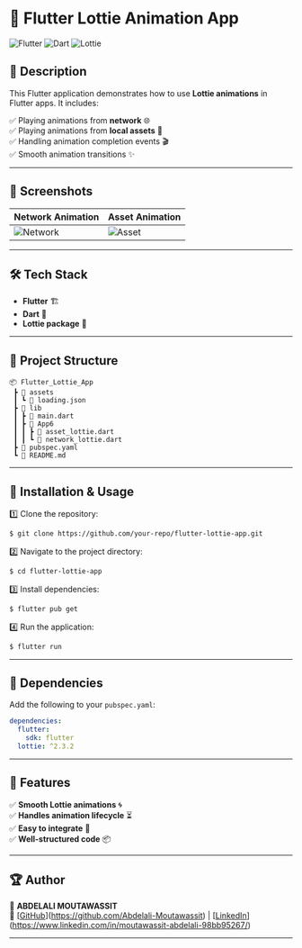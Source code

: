 # 🚀 Flutter Lottie Animation App

![Flutter](https://img.shields.io/badge/Flutter-Framework-blue?style=for-the-badge&logo=flutter)
![Dart](https://img.shields.io/badge/Dart-Language-blue?style=for-the-badge&logo=dart)
![Lottie](https://img.shields.io/badge/Lottie-Animations-orange?style=for-the-badge&logo=lottie)

## 📌 Description

This Flutter application demonstrates how to use **Lottie animations** in Flutter apps. It includes:

✅ Playing animations from **network** 🌐  
✅ Playing animations from **local assets** 📂  
✅ Handling animation completion events 🎬  
✅ Smooth animation transitions ✨

---

## 📸 Screenshots

| Network Animation | Asset Animation |
|------------------|----------------|
| ![Network](https://user-images.githubusercontent.com/123456/network.gif) | ![Asset](https://user-images.githubusercontent.com/123456/asset.gif) |

---

## 🛠️ Tech Stack

- **Flutter** 🏗️  
- **Dart** 🚀  
- **Lottie package** 🎨  

---

## 📂 Project Structure

```
📦 Flutter_Lottie_App
 ┣ 📂 assets
 ┃ ┗ 📜 loading.json
 ┣ 📂 lib
 ┃ ┣ 📜 main.dart
 ┃ ┣ 📂 App6
 ┃ ┃ ┣ 📜 asset_lottie.dart
 ┃ ┃ ┗ 📜 network_lottie.dart
 ┣ 📜 pubspec.yaml
 ┗ 📜 README.md
```

---

## 🔧 Installation & Usage

1️⃣ Clone the repository:
```sh
$ git clone https://github.com/your-repo/flutter-lottie-app.git
```

2️⃣ Navigate to the project directory:
```sh
$ cd flutter-lottie-app
```

3️⃣ Install dependencies:
```sh
$ flutter pub get
```

4️⃣ Run the application:
```sh
$ flutter run
```

---

## 📜 Dependencies

Add the following to your `pubspec.yaml`:
```yaml
dependencies:
  flutter:
    sdk: flutter
  lottie: ^2.3.2
```

---

## 📌 Features

✅ **Smooth Lottie animations** 🌀  
✅ **Handles animation lifecycle** ⏳  
✅ **Easy to integrate** 🔗  
✅ **Well-structured code** 📦  

---

## 🏆 Author
👤 **ABDELALI MOUTAWASSIT**  
🔗 [[GitHub](https://github.com/yourprofile)](https://github.com/Abdelali-Moutawassit) | [[LinkedIn](https://linkedin.com/in/yourprofile)](https://www.linkedin.com/in/moutawassit-abdelali-98bb95267/)

---



